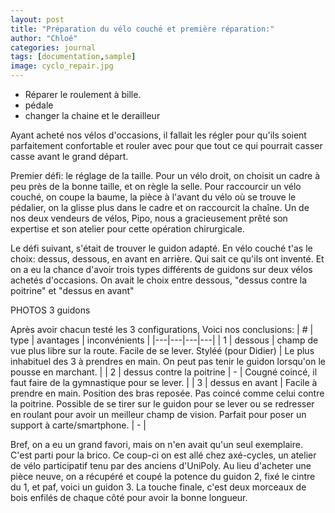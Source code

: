 ```yaml
---
layout: post
title: "Préparation du vélo couché et première réparation:"
author: "Chloé"
categories: journal
tags: [documentation,sample]
image: cyclo_repair.jpg
---
```


  - Réparer le roulement à bille.
  - pédale
  - changer la chaine et le derailleur

Ayant acheté nos vélos d'occasions, il fallait les régler pour qu'ils soient parfaitement confortable et rouler avec pour que tout ce qui pourrait casser casse avant le grand départ.

Premier défi: le réglage de la taille. Pour un vélo droit, on choisit un cadre à peu près de la bonne taille, et on règle la selle. Pour raccourcir un vélo couché, on coupe la baume, la pièce à l'avant du vélo où se trouve le pédalier, on la glisse plus dans le cadre et on raccourcit la chaîne. Un de nos deux vendeurs de vélos, Pipo, nous a gracieusement prêté son expertise et son atelier pour cette opération chirurgicale.

Le défi suivant, s'était de trouver le guidon adapté. En vélo couché t'as le choix: dessus, dessous, en avant en arrière. Qui sait ce qu'ils ont inventé. Et on a eu la chance d'avoir trois types différents de guidons sur deux vélos achetés d'occasions. On avait le choix entre dessous, "dessus contre la poitrine" et "dessus en avant"

PHOTOS 3 guidons

Après avoir chacun testé les 3 configurations, Voici nos conclusions:
| # | type | avantages | inconvénients |
|---|---|---|---|
| 1 | dessous | champ de vue plus libre sur la route. Facile de se lever. Styléé (pour Didier) | Le plus inhabituel des 3 à prendres en main. On peut pas tenir le guidon lorsqu'on le pousse en marchant. |
| 2 | dessus contre la poitrine | - | Cougné coincé, il faut faire de la gymnastique pour se lever. |
| 3 | dessus en avant | Facile à prendre en main. Position des bras reposée. Pas coincé comme celui contre la poitrine. Possible de se tirer sur le guidon pour se lever ou se redresser en roulant pour avoir un meilleur champ de vision. Parfait pour poser un support à carte/smartphone. | - |

Bref, on a eu un grand favori, mais on n'en avait qu'un seul exemplaire. C'est parti pour la brico. Ce coup-ci on est allé chez axé-cycles, un atelier de vélo participatif tenu par des anciens d'UniPoly. Au lieu d'acheter une pièce neuve, on a récupéré et coupé la potence du guidon 2, fixé le cintre du 1, et paf, voici un guidon 3. La touche finale, c'est deux morceaux de bois enfilés de chaque côté pour avoir la bonne longueur.



